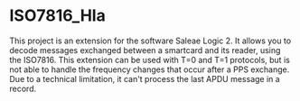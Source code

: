 
  # ISO7816_Hla

This project is an extension for the software Saleae Logic 2. It allows you to decode messages exchanged between a smartcard and its reader, using the ISO7816.
This extension can be used with T=0 and T=1 protocols, but is not able to handle the frequency changes that occur after a PPS exchange. Due to a technical limitation, it can't process the last APDU message in a record.
